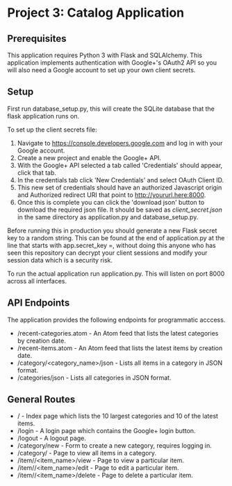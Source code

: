 Project 3: Catalog Application
==============================

## Prerequisites

This application requires Python 3 with Flask and SQLAlchemy. This application implements authentication with Google+'s OAuth2 API so you will also need a Google account to set up your own client secrets.

## Setup

First run database_setup.py, this will create the SQLite database that the flask application runs on.
 
To set up the client secrets file:
 
1. Navigate to https://console.developers.google.com and log in with your Google account.
2. Create a new project and enable the Google+ API.
3. With the Google+ API selected a tab called 'Credentials' should appear, click that tab.
4. In the credentials tab click 'New Credentials' and select OAuth Client ID. 
5. This new set of credentials should have an authorized Javascript origin and Authorized redirect URI that point to http://yoururl.here:8000.
6. Once this is complete you can click the 'download json' button to download the required json file. It should be saved as *client_secret.json* in the same directory as application.py and database_setup.py.
 
Before running this in production you should generate a new Flask secret key to a random string. This can be found at the end of application.py at the line that starts with app.secret_key =, without doing this anyone who has seen this repository can decrypt your client sessions and modify your session data which is a security risk.

To run the actual application run application.py. This will listen on port 8000 across all interfaces.


## API Endpoints

The application provides the following endpoints for programmatic acccess.

* /recent-categories.atom - An Atom feed that lists the latest categories by creation date.
* /recent-items.atom - An Atom feed that lists the latest items by creation date.
* /category/<category_name>/json - Lists all items in a category in JSON format.
* /categories/json - Lists all categories in JSON format.

## General Routes

* / - Index page which lists the 10 largest categories and 10 of the latest items.
* /login - A login page which contains the Google+ login button.
* /logout - A logout page.
* /category/new - Form to create a new category, requires logging in.
* /category/<category> - Page to view all items in a category.
* /item/<category>/<item_name>/view - Page to view a particular item.
* /item/<category>/<item_name>/edit - Page to edit a particular item.
* /item/<category>/<item_name>/delete - Page to delete a particular item.

